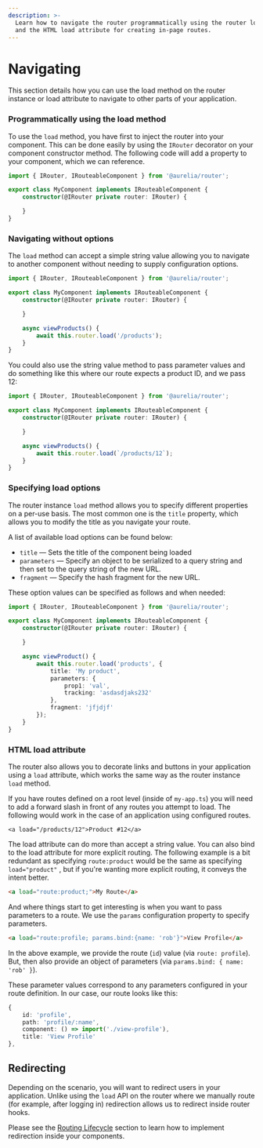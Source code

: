 ```yaml
---
description: >-
  Learn how to navigate the router programmatically using the router load method
  and the HTML load attribute for creating in-page routes.
---
```


# Navigating

This section details how you can use the load method on the router instance or load attribute to navigate to other parts of your application.

### Programmatically using the load method

To use the `load` method, you have first to inject the router into your component. This can be done easily by using the `IRouter` decorator on your component constructor method. The following code will add a property to your component, which we can reference.

```typescript
import { IRouter, IRouteableComponent } from '@aurelia/router';

export class MyComponent implements IRouteableComponent {
    constructor(@IRouter private router: IRouter) {

    }
}
```

### Navigating without options

The `load` method can accept a simple string value allowing you to navigate to another component without needing to supply configuration options.

```typescript
import { IRouter, IRouteableComponent } from '@aurelia/router';

export class MyComponent implements IRouteableComponent {
    constructor(@IRouter private router: IRouter) {

    }

    async viewProducts() {
        await this.router.load('/products');
    }
}
```

You could also use the string value method to pass parameter values and do something like this where our route expects a product ID, and we pass 12:

```typescript
import { IRouter, IRouteableComponent } from '@aurelia/router';

export class MyComponent implements IRouteableComponent {
    constructor(@IRouter private router: IRouter) {

    }

    async viewProducts() {
        await this.router.load(`/products/12`);
    }
}
```

### Specifying load options

The router instance `load` method allows you to specify different properties on a per-use basis. The most common one is the `title` property, which allows you to modify the title as you navigate your route.

A list of available load options can be found below:

* `title` — Sets the title of the component being loaded
* `parameters` — Specify an object to be serialized to a query string and then set to the query string of the new URL.
* `fragment` — Specify the hash fragment for the new URL.

These option values can be specified as follows and when needed:

```typescript
import { IRouter, IRouteableComponent } from '@aurelia/router';

export class MyComponent implements IRouteableComponent {
    constructor(@IRouter private router: IRouter) {

    }

    async viewProduct() {
        await this.router.load('products', {
            title: 'My product',
            parameters: {
                prop1: 'val',
                tracking: 'asdasdjaks232'
            },
            fragment: 'jfjdjf'
        });
    }
}
```

### HTML load attribute

The router also allows you to decorate links and buttons in your application using a `load` attribute, which works the same way as the router instance `load` method.

If you have routes defined on a root level (inside of `my-app.ts`) you will need to add a forward slash in front of any routes you attempt to load. The following would work in the case of an application using configured routes.

```markup
<a load="/products/12">Product #12</a>
```

The load attribute can do more than accept a string value. You can also bind to the load attribute for more explicit routing. The following example is a bit redundant as specifying `route:product` would be the same as specifying `load="product"` , but if you're wanting more explicit routing, it conveys the intent better.

```html
<a load="route:product;">My Route</a>
```

And where things start to get interesting is when you want to pass parameters to a route. We use the `params` configuration property to specify parameters.

```html
<a load="route:profile; params.bind:{name: 'rob'}">View Profile</a>
```

In the above example, we provide the route (`id`) value (via `route: profile`). But, then also provide an object of parameters (via `params.bind: { name: 'rob' }`).&#x20;

These parameter values correspond to any parameters configured in your route definition. In our case, our route looks like this:

```typescript
{
    id: 'profile',
    path: 'profile/:name',
    component: () => import('./view-profile'),
    title: 'View Profile'
},
```

## Redirecting

Depending on the scenario, you will want to redirect users in your application. Unlike using the `load` API on the router where we manually route (for example, after logging in) redirection allows us to redirect inside router hooks.

Please see the [Routing Lifecycle](routing-lifecycle.md#canload) section to learn how to implement redirection inside your components.
